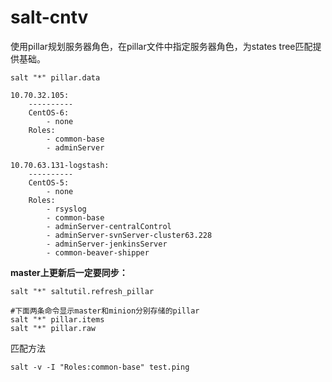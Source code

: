 salt-cntv
=========

使用pillar规划服务器角色，在pillar文件中指定服务器角色，为states tree匹配提供基础。

	salt "*" pillar.data
```
10.70.32.105:
    ----------
    CentOS-6:
        - none
    Roles:
        - common-base
        - adminServer

10.70.63.131-logstash:
    ----------
    CentOS-5:
        - none
    Roles:
        - rsyslog
        - common-base
        - adminServer-centralControl
        - adminServer-svnServer-cluster63.228
        - adminServer-jenkinsServer
        - common-beaver-shipper
```

**master上更新后一定要同步：**

	salt "*" saltutil.refresh_pillar
	
	#下面两条命令显示master和minion分别存储的pillar
	salt "*" pillar.items
	salt "*" pillar.raw

匹配方法

	salt -v -I "Roles:common-base" test.ping

